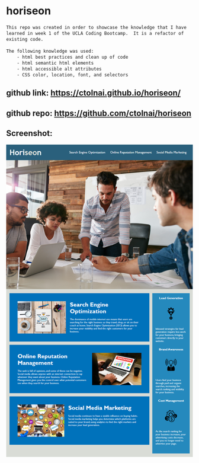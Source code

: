 # horiseon
    This repo was created in order to showcase the knowledge that I have learned in week 1 of the UCLA Coding Bootcamp.  It is a refactor of existing code.

    The following knowledge was used:
        - html best practices and clean up of code
        - html semantic html elements
        - html accessible alt attributes
        - CSS color, location, font, and selectors

## github link: https://ctolnai.github.io/horiseon/

## github repo: https://github.com/ctolnai/horiseon

## Screenshot:

<img src="./assets/images/screenshot.png">